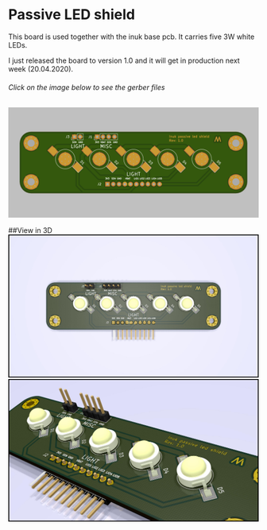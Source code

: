 # Passive LED shield

This board is used together with the inuk base pcb. It carries five 3W white LEDs.

I just released the board to version 1.0 and it will get in production next week (20.04.2020).

###### Click on the image below to see the gerber files

[<img src="images/screenshot.png">](https://stackrate.de/viewer?stackId=6kw7RJP3X)

##View in 3D
![3D Image 1](images/inuk-passive-led-shield-1.jpg?raw=true)
![3D Image 2](images/inuk-passive-led-shield-2.jpg?raw=true)
